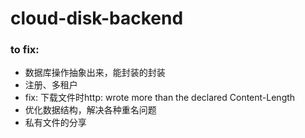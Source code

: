 # cloud-disk-backend 

### to fix:
- 数据库操作抽象出来，能封装的封装
- 注册、多租户
- fix: 下载文件时http: wrote more than the declared Content-Length
- 优化数据结构，解决各种重名问题
- 私有文件的分享
